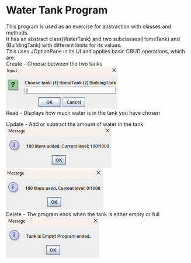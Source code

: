 # Water Tank Program
This program is used as an exercise for abstraction with classes and methods. <br>
It has an abstract class(WaterTank) and two subclasses(HomeTank) and (BuildingTank) with different limits for its values. <br>
This uses JOptionPane in its UI and applies basic CRUD operations, which are: <br>
Create - Choose between the two tanks <br>
![Screenshot 1](<images/waterTank (1).png>) <br>
Read - Displays how much water is in the tank you have chosen <br>

Update - Add or subtract the amount of water in the tank <br>
![Screenshot 3](<images/waterTank (5).png>) <br>
![Screenshot 4](<images/waterTank (4).png>) <br>
Delete - The program ends when the tank is either empty or full <br>
![Screenshot 5](<images/waterTank (3).png>) 
